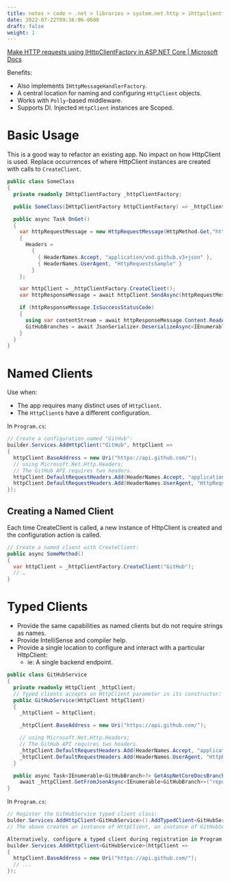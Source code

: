 ```yaml
---
title: notes > code > .net > libraries > system.net.http > ihttpclientfactory
date: 2022-07-22T09:36:06-0600
draft: false
weight: 1
---
```

[Make HTTP requests using IHttpClientFactory in ASP.NET Core | Microsoft Docs](https://docs.microsoft.com/en-us/aspnet/core/fundamentals/http-requests?view=aspnetcore-6.0#consumption-patterns)

Benefits:
- Also implements `IHttpMessageHandlerFactory`.
- A central location for naming and configuring `HttpClient` objects.
- Works with `Polly`-based middleware.
- Supports DI. Injected `HttpClient` instances are Scoped.

# Basic Usage
This is a good way to refactor an existing app. No impact on how HttpClient is used. Replace occurrences of where HttpClient instances are created with calls to `CreateClient`.

```cs
public class SomeClass 
{
  private readonly IHttpClientFactory _httpClientFactory;

  public SomeClass(IHttpClientFactory httpClientFactory) => _httpClientFactory = httpClientFactory;

  public async Task OnGet() 
  {
    var httpRequestMessage = new HttpRequestMessage(HttpMethod.Get,"https://api.github.com/repos/dotnet/AspNetCore.Docs/branches")
    {
      Headers =
        {
          { HeaderNames.Accept, "application/vnd.github.v3+json" },
          { HeaderNames.UserAgent, "HttpRequestsSample" }
        }
    };

    var httpClient = _httpClientFactory.CreateClient();
    var httpResponseMessage = await httpClient.SendAsync(httpRequestMessage);

    if (httpResponseMessage.IsSuccessStatusCode)
    {
      using var contentStream = await httpResponseMessage.Content.ReadAsStreamAsync();
      GitHubBranches = await JsonSerializer.DeserializeAsync<IEnumerable<GitHubBranch>>(contentStream);
    }
  }
}
```

# Named Clients
Use when:
- The app requires many distinct uses of `HttpClient`.
- The `HttpClient`s have a different configuration.

In `Program.cs`:
```cs
// Create a configuration named "GitHub":
builder.Services.AddHttpClient("GitHub", httpClient =>
{
  httpClient.BaseAddress = new Uri("https://api.github.com/");
  // using Microsoft.Net.Http.Headers;
  // The GitHub API requires two headers.
  httpClient.DefaultRequestHeaders.Add(HeaderNames.Accept, "application/vnd.github.v3+json");
  httpClient.DefaultRequestHeaders.Add(HeaderNames.UserAgent, "HttpRequestsSample");
});
```

## Creating a Named Client
Each time CreateClient is called, a new instance of HttpClient is created and the configuration action is called.
```cs
// Create a named client with CreateClient:
public async SomeMethod() 
{
  var httpClient = _httpClientFactory.CreateClient("GitHub");
  // …
}
```

# Typed Clients
- Provide the same capabilities as named clients but do not require strings as names.
- Provide IntelliSense and compiler help.
- Provide a single location to configure and interact with a particular HttpClient:
  - ie: A single backend endpoint.

```cs
public class GitHubService
{
  private readonly HttpClient _httpClient;
  // Typed clients accepts an HttpClient parameter in its constructor:
  public GitHubService(HttpClient httpClient)
  {
    _httpClient = httpClient;

    _httpClient.BaseAddress = new Uri("https://api.github.com/");

    // using Microsoft.Net.Http.Headers;
    // The GitHub API requires two headers.
    _httpClient.DefaultRequestHeaders.Add(HeaderNames.Accept, "application/vnd.github.v3+json");
    _httpClient.DefaultRequestHeaders.Add(HeaderNames.UserAgent, "HttpRequestsSample");
  }

  public async Task<IEnumerable<GitHubBranch>?> GetAspNetCoreDocsBranchesAsync() =>
    await _httpClient.GetFromJsonAsync<IEnumerable<GitHubBranch>>("repos/dotnet/AspNetCore.Docs/branches");
}
```
In `Program.cs`:
```cs
// Register the GitHubService typed client class:
bulder.Services.AddHttpClient<GitHubService>().AddTypedClient<GitHubService>();
// The above creates an instance of HttpClient, an instance of GitHubService, and passes the aforementioned HttpClient to its constructor.

Alternatively, configure a typed client during registration in Program.cs:
builder.Services.AddHttpClient<GitHubService>(httpClient =>
{
  httpClient.BaseAddress = new Uri("https://api.github.com/");
  // ...
});
```
